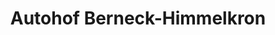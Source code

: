 ---
title: "Autohof Berneck-Himmelkron"
url: /himmelkron/autohof-berneck-himmelkron/
shop: Allgemein
---